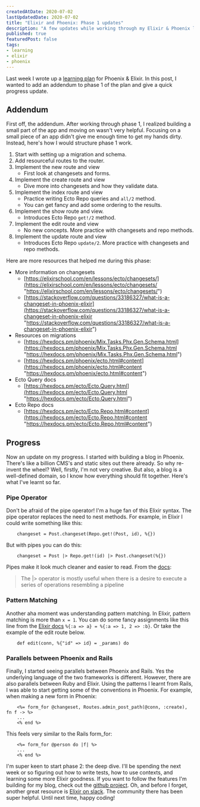 ```yaml
---
createdAtDate: 2020-07-02
lastUpdatedDate: 2020-07-02
title: "Elixir and Phoenix: Phase 1 updates"
description: "A few updates while working through my Elixir & Phoenix learning plan"
published: true
featuredPost: false
tags:
- learning
- elixir
- phoenix
---
```

Last week I wrote up a [learning plan](https://www.jonathanyeong.com/posts/phoenix-elixir-learning-plan/) for Phoenix & Elixir. In this post, I wanted to add an addendum to phase 1 of the plan and give a quick progress update.

## Addendum

First off, the addendum. After working through phase 1, I realized building a small part of the app and moving on wasn't very helpful. Focusing on a small piece of an app didn't give me enough time to get my hands dirty. Instead, here's how I would structure phase 1 work.

1. Start with setting up a migration and schema.
2. Add resourceful routes to the router.
3. Implement the new route and view
   * First look at changesets and forms.
4. Implement the create route and view
   * Dive more into changesets and how they validate data.
5. Implement the index route and view
   * Practice writing Ecto Repo queries and `all/2` method.
   * You can get fancy and add some ordering to the results.
6. Implement the show route and view.
   * Introduces Ecto Repo `get!/2` method.
7. Implement the edit route and view
   * No new concepts. More practice with changesets and repo methods.
8. Implement the update route and view
   * Introduces Ecto Repo `update/2`. More practice with changesets and repo methods.

Here are more resources that helped me during this phase:

* More information on changesets
  * [https://elixirschool.com/en/lessons/ecto/changesets/](https://elixirschool.com/en/lessons/ecto/changesets/ "https://elixirschool.com/en/lessons/ecto/changesets/")
  * [https://stackoverflow.com/questions/33186327/what-is-a-changeset-in-phoenix-elixir](https://stackoverflow.com/questions/33186327/what-is-a-changeset-in-phoenix-elixir "https://stackoverflow.com/questions/33186327/what-is-a-changeset-in-phoenix-elixir")
* Resources on migrations
  * [https://hexdocs.pm/phoenix/Mix.Tasks.Phx.Gen.Schema.html](https://hexdocs.pm/phoenix/Mix.Tasks.Phx.Gen.Schema.html "https://hexdocs.pm/phoenix/Mix.Tasks.Phx.Gen.Schema.html")
  * [https://hexdocs.pm/phoenix/ecto.html#content](https://hexdocs.pm/phoenix/ecto.html#content "https://hexdocs.pm/phoenix/ecto.html#content")
* Ecto Query docs
  * [https://hexdocs.pm/ecto/Ecto.Query.html](https://hexdocs.pm/ecto/Ecto.Query.html "https://hexdocs.pm/ecto/Ecto.Query.html")
* Ecto Repo docs
  * [https://hexdocs.pm/ecto/Ecto.Repo.html#content](https://hexdocs.pm/ecto/Ecto.Repo.html#content "https://hexdocs.pm/ecto/Ecto.Repo.html#content")

## Progress

Now an update on my progress. I started with building a blog in Phoenix. There's like a billion CMS's and static sites out there already. So why re-invent the wheel? Well, firstly, I'm not very creative. But also, a blog is a well-defined domain, so I know how everything should fit together. Here's what I've learnt so far.

### Pipe Operator

Don't be afraid of the pipe operator! I'm a huge fan of this Elixir syntax. The pipe operator replaces the need to nest methods. For example, in Elixir I could write something like this:
```
    changeset = Post.changeset(Repo.get!(Post, id), %{})
```
But with pipes you can do this:
```
    changeset = Post |> Repo.get!(id) |> Post.changeset(%{})
```
Pipes make it look much cleaner and easier to read. From the [docs](https://hexdocs.pm/elixir/Kernel.html#%7C%3E/2):

> The |> operator is mostly useful when there is a desire to execute a series of operations resembling a pipeline

### Pattern Matching

Another aha moment was understanding pattern matching. In Elixir, pattern matching is more than `x = 1`. You can do some fancy assignments like this line from the [Elixir docs](https://elixir-lang.org/getting-started/keywords-and-maps.html#maps) `%{:a => a} = %{:a => 1, 2 => :b}`. Or take the example of the edit route below.
```
    def edit(conn, %{"id" => id} = _params) do
```
### Parallels between Phoenix and Rails

Finally, I started seeing parallels between Phoenix and Rails. Yes the underlying language of the two frameworks is different. However, there are also parallels between Ruby and Elixir. Using the patterns I learnt from Rails, I was able to start getting some of the conventions in Phoenix. For example, when making a new form in Phoenix:
```
    <%= form_for @changeset, Routes.admin_post_path(@conn, :create), fn f -> %>
    ...
    <% end %>
```
This feels very similar to the Rails form_for:
```
    <%= form_for @person do |f| %>
    ...
    <% end %>
```
I'm super keen to start phase 2: the deep dive. I'll be spending the next week or so figuring out how to write tests, how to use contexts, and learning some more Elixir goodness. If you want to follow the features I'm building for my blog, check out the [github project](https://github.com/jonathanyeong/phoenix_blog/projects/1). Oh, and before I forget, another great resource is [Elixir on slack](https://elixir-slackin.herokuapp.com/). The community there has been super helpful. Until next time, happy coding!